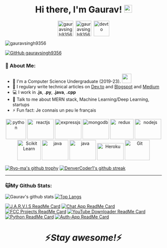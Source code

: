 <div align="center">
   <h1>Hi there, I'm Gaurav! <img src="https://media.giphy.com/media/hvRJCLFzcasrR4ia7z/giphy.gif" width="25px"> </h1>
</div>

<p align="center">
<a href="https://twitter.com/GauravS36826604" target="blank"><img align="center" src="https://cdn.jsdelivr.net/npm/simple-icons@3.0.1/icons/twitter.svg" alt="gauravsingh9356" height="50" width="50" /></a>&nbsp;
<a href="https://linkedin.com/in/gauravsingh9356_" target="blank"><img align="center" src="https://cdn.jsdelivr.net/npm/simple-icons@3.0.1/icons/linkedin.svg" alt="gauravsingh9356" height="50" width="50" /></a>&nbsp;
<a href="https://dev.to/gauravsingh9356"><img align="center" alt="devto" width="50" height="50" src="https://d2fltix0v2e0sb.cloudfront.net/dev-badge.svg" /></a>

</p>

<p align="left"> <img src="https://komarev.com/ghpvc/?username=gauravsingh9356&label=Profile Views&color=blue&style=plastic&theme=dark" alt="gauravsingh9356" /> </p>

[![GitHub gauravsingh9356](https://img.shields.io/github/followers/gauravsingh9356?label=Followers&style=social)](https://github.com/gauravsingh9356)


### 🤵 About Me:
- 🏦 I'm a Computer Science Undergraduate (2019-23).
      <img src="https://media.giphy.com/media/WUlplcMpOCEmTGBtBW/giphy.gif" width="30">
- 📝 I regulary write technical articles on [Dev.to](https://dev.to/gauravsingh9356) and [Blogspot](https://techtalkswithgaurav.blogspot.com/) and [Medium](https://medium.com/@gs935688)
- 💻 I work in **.js**, **.py**, **.java**, **.cpp**
- 💬 Talk to me about MERN stack, Machine Learning/Deep Learning, startups
- ⚡ Fun fact: Je connais un peu le français

<p align="center">
      <img src="https://www.vectorlogo.zone/logos/python/python-icon.svg" alt="python" width="65" height="65"/>
      <img src="https://www.vectorlogo.zone/logos/reactjs/reactjs-ar21.svg" alt="reactjs" width="85" height="65"/>
      <img src="https://www.vectorlogo.zone/logos/expressjs/expressjs-ar21.svg" alt="expressjs" width="85" height="65"/> 
      <img src="https://www.vectorlogo.zone/logos/mongodb/mongodb-ar21.svg" alt="mongodb" width="85" height="65"/>
      <img src="https://github.com/leungwensen/svg-icon/blob/master/dist/svg/logos/redux.svg" alt="redux" width="75" height="65"/> 
      <img src="https://www.vectorlogo.zone/logos/nodejs/nodejs-ar21.svg" alt="nodejs" width="85" height="65"/>
      <img src="https://upload.wikimedia.org/wikipedia/commons/thumb/0/05/Scikit_learn_logo_small.svg/390px-Scikit_learn_logo_small.svg.png" alt="Scikit Learn" width="75" height="65"/> 
         <img src="https://www.vectorlogo.zone/logos/opencv/opencv-ar21.svg" alt="java" width="85" height="65"/>
      <img src="https://www.vectorlogo.zone/logos/java/java-ar21.svg" alt="java" width="85" height="65"/>
      <img src="https://www.vectorlogo.zone/logos/heroku/heroku-ar21.svg" alt="Heroku" width="85" height="55"/> 
      <img src="https://www.vectorlogo.zone/logos/git-scm/git-scm-ar21.svg" alt="Git" width="80" height="65"/> 
</p>


[![Ryo-ma's github trophy](https://github-profile-trophy.vercel.app/?username=GauravSingh9356&row=1)](https://github.com/ryo-ma/github-profile-trophy)
[![DenverCoder1's github streak](https://github-readme-streak-stats.herokuapp.com/?user=GauravSingh9356&theme=blue-green)](https://github.com/DenverCoder1/github-readme-streak-stats)



---
### 🐱My Github Stats:
![Gaurav's github stats](https://github-readme-stats.vercel.app/api?username=gauravsingh9356&&show_icons=true&title_color=ffffff&icon_color=55E897&text_color=5EACE1&bg_color=151515)
[![Top Langs](https://github-readme-stats.vercel.app/api/top-langs/?username=GauravSingh9356&layout=compact&text_color=daf7dc&bg_color=151515&theme=dark)](https://github.com/GauravSingh9356/github-readme-stats)

[![J.A.R.V.I.S ReadMe Card](https://github-readme-stats.vercel.app/api/pin/?username=gauravsingh9356&repo=J.A.R.V.I.S&show_owner=true&theme=highcontrast)](https://github.com/gauravsingh9356/J.A.R.V.I.S)
[![Chat App ReadMe Card](https://github-readme-stats.vercel.app/api/pin/?username=gauravsingh9356&repo=Chat-App&show_owner=true&theme=highcontrast)](https://github.com/gauravsingh9356/Chat-App)
[![FCC Projects ReadMe Card](https://github-readme-stats.vercel.app/api/pin/?username=gauravsingh9356&repo=FreeCodeCamp-Projects&show_owner=true&theme=highcontrast)](https://github.com/gauravsingh9356/FreeCodeCamp-Projects)
[![YouTube Downloader ReadMe Card](https://github-readme-stats.vercel.app/api/pin/?username=gauravsingh9356&repo=Youtube-Downloader&show_owner=true&theme=highcontrast)](https://github.com/gauravsingh9356/Youtube-Downloader)
[![Python ReadMe Card](https://github-readme-stats.vercel.app/api/pin/?username=gauravsingh9356&repo=Python&show_owner=true&theme=highcontrast)](https://github.com/gauravsingh9356/Python)
[![Auth-App ReadMe Card](https://github-readme-stats.vercel.app/api/pin/?username=gauravsingh9356&repo=Auth-App&show_owner=true&theme=highcontrast)](https://github.com/gauravsingh9356/Auth-App)






<h1 align='center'>⚡️<i>Stay awesome!</i>⚡️</h1>

